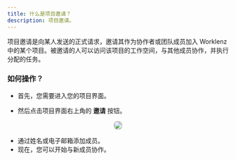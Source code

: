 ```yaml
---
title: 什么是项目邀请？
description: 项目邀请。
---
```


项目邀请是向某人发送的正式请求，邀请其作为协作者或团队成员加入 Worklenz 中的某个项目。被邀请的人可以访问该项目的工作空间，与其他成员协作，并执行分配的任务。

### 如何操作？

- 首先，您需要进入您的项目界面。

- 然后点击项目界面右上角的 **邀请** 按钮。
<p align ="center">
   <img src="/Project_invitation.png" style="border: 2px solid #D4d4d4; border-radius: 8px;  ">
</p>

- 通过姓名或电子邮箱添加成员。
- 现在，您可以开始与新成员协作。
